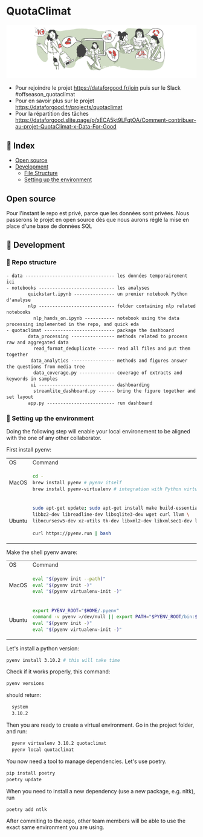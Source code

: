 # QuotaClimat
![](coverquotaclimat.png)

- Pour rejoindre le projet https://dataforgood.fr/join puis sur le Slack #offseason_quotaclimat
- Pour en savoir plus sur le projet https://dataforgood.fr/projects/quotaclimat
- Pour la répartition des tâches https://dataforgood.slite.page/p/xECA5kt9LFqtOA/Comment-contribuer-au-projet-QuotaClimat-x-Data-For-Good

## :ledger: Index

- [Open source](#open-source)
- [Development](#wrench-development)
  - [File Structure](#file_folder-file-structure)
  - [Setting up the environment](#nut_and_bolt-setting-up-the-environment)

## Open source

Pour l'instant le repo est privé, parce que les données sont privées.
Nous passerons le projet en open source dès que nous aurons réglé la mise en place d'une base de données SQL

##  :wrench: Development

### :file_folder: Repo structure
```
- data --------------------------------- les données temporairement ici
- notebooks ---------------------------- les analyses
        quickstart.ipynb --------------- un premier notebook Python d'analyse
        nlp ---------------------------- folder containing nlp related notebooks
          nlp_hands_on.ipynb ----------- notebook using the data processing implemented in the repo, and quick eda
- quotaclimat -------------------------- package the dashboard
        data_processing ---------------- methods related to process raw and aggregated data
          read_format_deduplicate ------ read all files and put them together
         data_analytics ---------------- methods and figures answer the questions from media tree
          data_coverage.py ------------- coverage of extracts and keywords in samples
         ui ---------------------------- dashboarding
          streamlite_dashboard.py ------ bring the figure together and set layout
        app.py ------------------------- run dashboard
```

### :nut_and_bolt: Setting up the environment
Doing the following step will enable your local environement to be aligned with the one of any other collaborator.

First install pyenv:

<table>
<tr>
<td> OS </td> <td> Command </td>
</tr>

<tr>
<td> MacOS </td>
<td>

```bash
cd -
brew install pyenv # pyenv itself
brew install pyenv-virtualenv # integration with Python virtualenvsec
```
</td>
</tr>

<tr>
<td> Ubuntu </td>
<td>

```bash
sudo apt-get update; sudo apt-get install make build-essential libssl-dev zlib1g-dev \
libbz2-dev libreadline-dev libsqlite3-dev wget curl llvm \
libncursesw5-dev xz-utils tk-dev libxml2-dev libxmlsec1-dev libffi-dev liblzma-dev

curl https://pyenv.run | bash
```
</td>
</tr>
</table>

Make the shell pyenv aware:

<table>
<tr>
<td> OS </td> <td> Command </td>
</tr>

<tr>
<td> MacOS </td>
<td>

```bash
eval "$(pyenv init --path)"
eval "$(pyenv init -)"
eval "$(pyenv virtualenv-init -)"
```

</td>
</tr>

<tr>
<td> Ubuntu </td>
<td>

```bash
export PYENV_ROOT="$HOME/.pyenv"
command -v pyenv >/dev/null || export PATH="$PYENV_ROOT/bin:$PATH"
eval "$(pyenv init -)"
eval "$(pyenv virtualenv-init -)"
```
</td>
</tr>
</table>



Let's install a python version:
```bash
pyenv install 3.10.2 # this will take time
```
Check if it works properly, this command:
```bash
pyenv versions
```
should return:
```bash
  system
  3.10.2
```

Then you are ready to create a virtual environment. Go in the project folder, and run:
```bash
  pyenv virtualenv 3.10.2 quotaclimat
  pyenv local quotaclimat
```

You now need a tool to manage dependencies. Let's use poetry.

```bash
pip install poetry
poetry update
```

When you need to install a new dependency (use a new package, e.g. nltk), run 
```bash
poetry add ntlk
```

After commiting to the repo, other team members will be able to use the exact same environment you are using. 